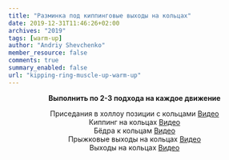 ```yaml
---
title: "Разминка под киппинговые выходы на кольцах"
date: 2019-12-31T11:46:26+02:00
archives: "2019"
tags: [warm-up]
author: "Andriy Shevchenko"
member_resource: false
comments: true
summary_enabled: false
url: "kipping-ring-muscle-up-warm-up"
---
```


**<center>Выполнить по 2-3 подхода на каждое движение**

Приседания в холлоу позиции с кольцами [Видео](https://youtu.be/hCrnu1KIzXE)   
Киппинг на кольцах [Видео](https://youtu.be/gzeMPT-Uh5U)  
Бёдра к кольцам [Видео](https://youtu.be/5UvkhteeRCw)  
Прыжковые выходы на кольцах [Видео](https://youtu.be/qhjMX-YFEDA)  
Выходы на кольцах [Видео](https://youtu.be/G8W0BhzrWcs)
</center>